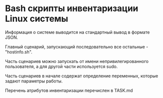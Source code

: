 Bash скрипты инвентаризации Linux системы
=========================================

Информация о системе выводится на стандартный вывод в формате JSON.

Главный сценарий, запускающий последовательно все остальные - "hostinfo.sh".

Часть сценариев можно запускать от имени непривилегированного пользователя,
а для другой части используется sudo.

Часть сценариев в начале содержат определение переменных, которые задают
параметры работы.

Перечень атрибутов инвентаризации перечислен в TASK.md
